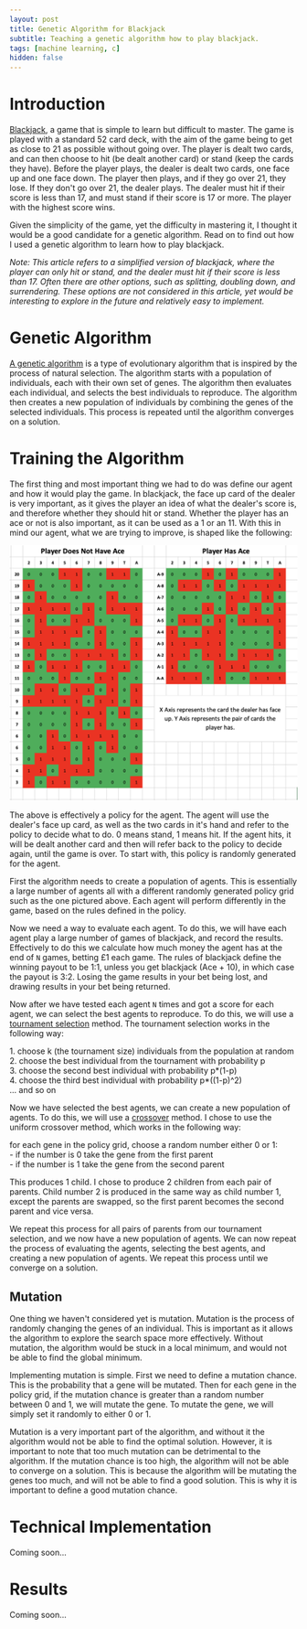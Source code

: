 ```yaml
---
layout: post
title: Genetic Algorithm for Blackjack
subtitle: Teaching a genetic algorithm how to play blackjack.
tags: [machine learning, c]
hidden: false
---
```


# Introduction

[Blackjack](https://en.wikipedia.org/wiki/Blackjack), a game that is simple to learn but difficult to master. The game is played with a standard 52 card deck, with the aim of the game being to get as close to 21 as possible without going over. The player is dealt two cards, and can then choose to hit (be dealt another card) or stand (keep the cards they have). Before the player plays, the dealer is dealt two cards, one face up and one face down. The player then plays, and if they go over 21, they lose. If they don't go over 21, the dealer plays. The dealer must hit if their score is less than 17, and must stand if their score is 17 or more. The player with the highest score wins.

Given the simplicity of the game, yet the difficulty in mastering it, I thought it would be a good candidate for a genetic algorithm. Read on to find out how I used a genetic algorithm to learn how to play blackjack.

*Note: This article refers to a simplified version of blackjack, where the player can only hit or stand, and the dealer must hit if their score is less than 17. Often there are other options, such as splitting, doubling down, and surrendering. These options are not considered in this article, yet would be interesting to explore in the future and relatively easy to implement.*

# Genetic Algorithm

[A genetic algorithm](https://en.wikipedia.org/wiki/Genetic_algorithm) is a type of evolutionary algorithm that is inspired by the process of natural selection. The algorithm starts with a population of individuals, each with their own set of genes. The algorithm then evaluates each individual, and selects the best individuals to reproduce. The algorithm then creates a new population of individuals by combining the genes of the selected individuals. This process is repeated until the algorithm converges on a solution. 

# Training the Algorithm

The first thing and most important thing we had to do was define our agent and how it would play the game. In blackjack, the face up card of the dealer is very important, as it gives the player an idea of what the dealer's score is, and therefore whether they should hit or stand. Whether the player has an ace or not is also important, as it can be used as a 1 or an 11. With this in mind our agent, what we are trying to improve, is shaped like the following:

<img src="../assets/agent-board.png">

The above is effectively a policy for the agent. The agent will use the dealer's face up card, as well as the two cards in it's hand and refer to the policy to decide what to do. 0 means stand, 1 means hit. If the agent hits, it will be dealt another card and then will refer back to the policy to decide again, until the game is over. To start with, this policy is randomly generated for the agent.

First the algorithm needs to create a population of agents. This is essentially a large number of agents all with a different randomly generated policy grid such as the one pictured above. Each agent will perform differently in the game, based on the rules defined in the policy. 

Now we need a way to evaluate each agent. To do this, we will have each agent play a large number of games of blackjack, and record the results. Effectively to do this we calculate how much money the agent has at the end of `N` games, betting £1 each game. The rules of blackjack define the winning payout to be 1:1, unless you get blackjack (Ace + 10), in which case the payout is 3:2. Losing the game results in your bet being lost, and drawing results in your bet being returned.

Now after we have tested each agent `N` times and got a score for each agent, we can select the best agents to reproduce. To do this, we will use a [tournament selection](https://en.wikipedia.org/wiki/Tournament_selection) method. The tournament selection works in the following way:


<div>
1. choose k (the tournament size) individuals from the population at random <br>
2. choose the best individual from the tournament with probability p <br>
3. choose the second best individual with probability p*(1-p) <br>
4. choose the third best individual with probability p*((1-p)^2) <br>
... and so on
</div>


Now we have selected the best agents, we can create a new population of agents. To do this, we will use a [crossover](https://en.wikipedia.org/wiki/Crossover_(genetic_algorithm)) method. I chose to use the uniform crossover method, which works in the following way:

<div>
for each gene in the policy grid, choose a random number either 0 or 1: <br>
 - if the number is 0 take the gene from the first parent <br>
 - if the number is 1 take the gene from the second parent
</div>

This produces 1 child. I chose to produce 2 children from each pair of parents. Child number 2 is produced in the same way as child number 1, except the parents are swapped, so the first parent becomes the second parent and vice versa.

We repeat this process for all pairs of parents from our tournament selection, and we now have a new population of agents. We can now repeat the process of evaluating the agents, selecting the best agents, and creating a new population of agents. We repeat this process until we converge on a solution.

## Mutation

One thing we haven't considered yet is mutation. Mutation is the process of randomly changing the genes of an individual. This is important as it allows the algorithm to explore the search space more effectively. Without mutation, the algorithm would be stuck in a local minimum, and would not be able to find the global minimum.

Implementing mutation is simple. First we need to define a mutation chance. This is the probability that a gene will be mutated. Then for each gene in the policy grid, if the mutation chance is greater than a random number between 0 and 1, we will mutate the gene. To mutate the gene, we will simply set it randomly to either 0 or 1.

Mutation is a very important part of the algorithm, and without it the algorithm would not be able to find the optimal solution. However, it is important to note that too much mutation can be detrimental to the algorithm. If the mutation chance is too high, the algorithm will not be able to converge on a solution. This is because the algorithm will be mutating the genes too much, and will not be able to find a good solution. This is why it is important to define a good mutation chance.

# Technical Implementation
Coming soon...

# Results
Coming soon...
